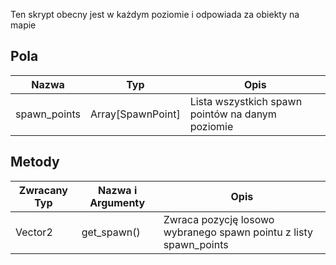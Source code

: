Ten skrypt obecny jest w każdym poziomie i odpowiada za obiekty na mapie

## Pola
| Nazwa | Typ | Opis |
| ---- | ---- | ---- |
| spawn_points | Array[SpawnPoint] | Lista wszystkich spawn pointów na danym poziomie |
## Metody
| Zwracany Typ | Nazwa i Argumenty | Opis |
| ---- | ---- | ---- |
| Vector2 | get_spawn() | Zwraca pozycję losowo wybranego spawn pointu z listy spawn_points |